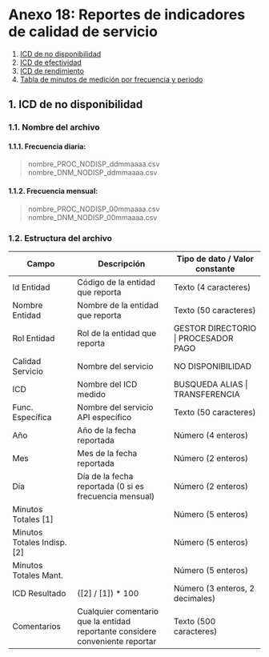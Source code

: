 # Anexo 18: Reportes de indicadores de calidad de servicio

1. [ICD de no disponibilidad](./A18.md#1-icd-de-no-disponibilidad)
2. [ICD de efectividad](./A17.md#2-icd-de-efectividad)
3. [ICD de rendimiento](./A17.md#3-icd-de-rendimiento)
4. [Tabla de minutos de medición por frecuencia y periodo](./A17.md#tabla-de-minutos-de-medici%C3%B3n-por-frecuencia-y-periodo)

## 1. ICD de no disponibilidad

### 1.1. Nombre del archivo

#### 1.1.1. Frecuencia diaria:

> nombre_PROC_NODISP_ddmmaaaa.csv
> nombre_DNM_NODISP_ddmmaaaa.csv

#### 1.1.2. Frecuencia mensual:

> nombre_PROC_NODISP_00mmaaaa.csv
> nombre_DNM_NODISP_00mmaaaa.csv

### 1.2. Estructura del archivo

|Campo|Descripción|Tipo de dato / Valor constante|
|-----|-----------|------------------------------|
|Id Entidad|Código de la entidad que reporta|Texto (4 caracteres)|
|Nombre Entidad|Nombre de la entidad que reporta|Texto (50 caracteres)|
|Rol Entidad|Rol de la entidad que reporta|GESTOR DIRECTORIO &#124; PROCESADOR PAGO|
|Calidad Servicio|Nombre del servicio|NO DISPONIBILIDAD|
|ICD|Nombre del ICD medido|BUSQUEDA ALIAS &#124; TRANSFERENCIA|
|Func. Específica|Nombre del servicio API específico|Texto (50 caracteres)|
|Año|Año de la fecha reportada|Número (4 enteros)|
|Mes|Mes de la fecha reportada|Número (2 enteros)|
|Día|Día de la fecha reportada (0 si es frecuencia mensual)|Número (2 enteros)|
|Minutos Totales [1]|   |Número (5 enteros)|
|Minutos Totales Indisp. [2]|   |Número (5 enteros)|
|Minutos Totales Mant.|   |Número (5 enteros)|
|ICD Resultado|([2] / [1]) * 100|Número (3 enteros, 2 decimales)|
|Comentarios|Cualquier comentario que la entidad reportante considere conveniente reportar|Texto (500 caracteres)|
